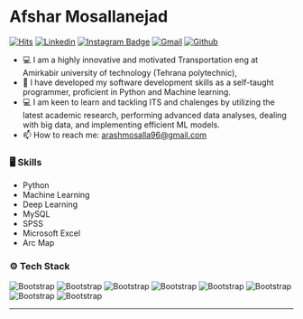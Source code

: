 # Afshar Mosallanejad    
[![Hits](https://hits.seeyoufarm.com/api/count/incr/badge.svg?url=https%3A%2F%2Fgithub.com%2Fhejazizo%2Fhejazizo&count_bg=%2379C83D&title_bg=%23555555&icon=&icon_color=%23E7E7E7&title=Profile+Views&edge_flat=false)](https://hits.seeyoufarm.com)
[![Linkedin](https://img.shields.io/badge/-LinkedIn-blue?style=flat&logo=Linkedin&logoColor=white)](https://www.linkedin.com/in/Arash-Mosalla-nejad/)
[![Instagram Badge](https://img.shields.io/badge/-Instagram-purple?logo=instagram&logoColor=white&link=https://instagram.com/ashkan_msl/)](https://www.instagram.com/arash_msl)
[![Gmail](https://img.shields.io/badge/-Gmail-c14438?style=flat&logo=Gmail&logoColor=white)](mailto:arashmosalla96.com)
[![Github](https://img.shields.io/github/followers/hejazizo?label=Follow&style=social)](https://github.com/arashmosalla)

- 💻 I am a highly innovative and motivated Transportation eng at Amirkabir university of technology (Tehrana polytechnic),
- 🌱 I have developed my software development skills as a self-taught programmer, proficient in Python and Machine learning.
- 💻 I am keen to learn and tackling ITS and chalenges by utilizing the latest academic research, performing advanced data analyses, dealing with big data, and implementing efficient ML models.
- 📫 How to reach me: arashmosalla96@gmail.com


### 🖥 Skills
- Python
- Machine Learning
- Deep Learning
- MySQL
- SPSS
- Microsoft Excel
- Arc Map
  
### ⚙️ Tech Stack

![Bootstrap](https://img.shields.io/badge/-Python-05122A?style=flat-square&logo=Python&color=353535) ![Bootstrap](https://img.shields.io/badge/-TensorFlow-05122A?style=flat-square&logo=TensorFlow&color=353535) ![Bootstrap](https://img.shields.io/badge/-Scikit%20Learn-05122A?style=flat-square&logo=Scikit-Learn&color=353535) ![Bootstrap](https://img.shields.io/badge/-PostgreSQL-05122A?style=flat-square&logo=PostgreSQL&color=353535) ![Bootstrap](https://img.shields.io/badge/-Pandas-05122A?style=flat-square&logo=Pandas&color=353535) ![Bootstrap](https://img.shields.io/badge/-Numpy-05122A?style=flat-square&logo=Numpy&color=353535) ![Bootstrap](https://img.shields.io/badge/-Matplotlib-05122A?style=flat-square&logo=Matplotlib&color=353535) ![Bootstrap](https://img.shields.io/badge/-Visual%20Studio%20Code-05122A?style=flat-square&logo=Visual-Studio-Code&color=353535)


---
